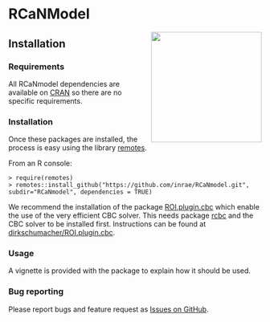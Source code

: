 # RCaNModel
<img src="./man/figures/logo.png" align="right" width="220" />

## Installation
### Requirements
All RCaNmodel dependencies are available on [CRAN](https://cran.r-project.org/) so there are no specific requirements.

### Installation
Once these packages are installed, the process is easy using the library [remotes](https://cran.r-project.org/package=remotes).

From an R console:

    > require(remotes)
    > remotes::install_github("https://github.com/inrae/RCaNmodel.git", subdir="RCaNmodel", dependencies = TRUE)

We recommend the installation of the package [ROI.plugin.cbc](https://github.com/dirkschumacher/ROI.plugin.cbc) which enable the use of the very efficient CBC solver. This needs package [rcbc](https://github.com/dirkschumacher/rcbc) and the CBC solver to be installed first. Instructions can be found at [dirkschumacher/ROI.plugin.cbc](https://github.com/dirkschumacher/ROI.plugin.cbc).


### Usage
A vignette is provided with the package to explain how it should be used.

### Bug reporting
Please report bugs and feature request as [Issues on GitHub](https://github.com/inrae/RCaNmodel/issues).


